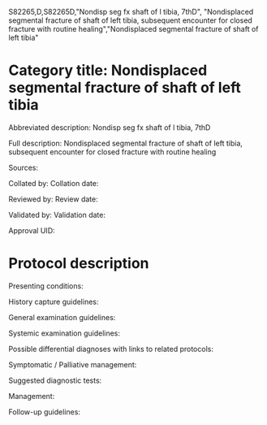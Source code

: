 S82265,D,S82265D,"Nondisp seg fx shaft of l tibia, 7thD", "Nondisplaced segmental fracture of shaft of left tibia, subsequent encounter for closed fracture with routine healing","Nondisplaced segmental fracture of shaft of left tibia"
# Category title: Nondisplaced segmental fracture of shaft of left tibia

Abbreviated description: Nondisp seg fx shaft of l tibia, 7thD

Full description: Nondisplaced segmental fracture of shaft of left tibia, subsequent encounter for closed fracture with routine healing

Sources:

Collated by:
Collation date:

Reviewed by:
Review date:

Validated by:
Validation date:

Approval UID:

# Protocol description

Presenting conditions:

History capture guidelines:

General examination guidelines:

Systemic examination guidelines:

Possible differential diagnoses with links to related protocols:

Symptomatic / Palliative management:

Suggested diagnostic tests:

Management:

Follow-up guidelines:
